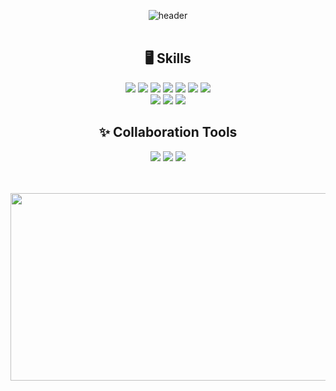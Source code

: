 <div align="center">

![header](https://capsule-render.vercel.app/api?type=cylinder&color=0:CDA8F5,100:E6E6FA&height=150&section=header&text=Welcome&fontColor=ffffff&fontSize=60&animation=twinkling&fontAlignY=45&desc=yoo-nji%20GitHub%20Profile&descAlignY=70)
<br>
<br>

## 🖥️ Skills
<img src="https://img.shields.io/badge/HTML5-E34F26?style=flat-square&logo=HTML5&logoColor=white" /> 
<img src="https://img.shields.io/badge/CSS3-1572B6?style=flat-square&logo=CSS3&logoColor=white" /> 
<img src="https://img.shields.io/badge/JavaScript-F7DF1E?style=flat-square&logo=JavaScript&logoColor=black" /> 
<img src="https://img.shields.io/badge/TypeScript-3178C6?style=flat-square&logo=TypeScript&logoColor=white" /> 
<img src="https://img.shields.io/badge/React-61DAFB?style=flat-square&logo=React&logoColor=black" /> 
<img src="https://img.shields.io/badge/TailwindCSS-06B6D4?style=flat-square&logo=TailwindCSS&logoColor=white" />
<img src="https://img.shields.io/badge/Vue.js-4FC08D?style=flat-square&logo=Vue.js&logoColor=white" /> 
<br>
<img src="https://img.shields.io/badge/Figma-F24E1E?style=flat-square&logo=Figma&logoColor=white" /> 
<img src="https://img.shields.io/badge/Adobe%20Illustrator-FF9A00?style=flat-square&logo=Adobe%20Illustrator&logoColor=white" /> 
<img src="https://img.shields.io/badge/Adobe%20Photoshop-31A8FF?style=flat-square&logo=Adobe%20Photoshop&logoColor=white" /> 


## ✨ Collaboration Tools
<img src="https://img.shields.io/badge/Notion-000000?style=flat-square&logo=Notion&logoColor=white" /> <img src="https://img.shields.io/badge/Slack-4A154B?style=flat-square&logo=Slack&logoColor=white" /> <img src="https://img.shields.io/badge/GitHub-181717?style=flat-square&logo=GitHub&logoColor=white" />

<br>
<br>

<a href="https://github.com/devxb/gitanimals">
<img
  src="https://render.gitanimals.org/farms/yoo-nji"
  width="600"
  height="300"
/>
</a>
</div>


<!--
**yoo-nji/yoo-nji** is a ✨ _special_ ✨ repository because its `README.md` (this file) appears on your GitHub profile.

Here are some ideas to get you started:

- 🔭 I’m currently working on ...
- 🌱 I’m currently learning ...
- 👯 I’m looking to collaborate on ...
- 🤔 I’m looking for help with ...
- 💬 Ask me about ...
- 📫 How to reach me: ...
- 😄 Pronouns: ...
- ⚡ Fun fact: ...
-->
